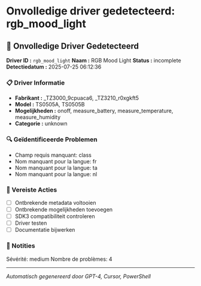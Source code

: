 # Onvolledige driver gedetecteerd: rgb_mood_light

## 🚨 Onvolledige Driver Gedetecteerd

**Driver ID :** `rgb_mood_light`
**Naam :** RGB Mood Light
**Status :** incomplete
**Detectiedatum :** 2025-07-25 06:12:36

### 📋 Driver Informatie
- **Fabrikant :** _TZ3000_9cpuaca6, _TZ3210_r0xgkft5
- **Model :** TS0505A, TS0505B
- **Mogelijkheden :** onoff, measure_battery, measure_temperature, measure_humidity
- **Categorie :** unknown

### 🔍 Geïdentificeerde Problemen
- Champ requis manquant: class
- Nom manquant pour la langue: fr
- Nom manquant pour la langue: ta
- Nom manquant pour la langue: nl

### 🎯 Vereiste Acties
- [ ] Ontbrekende metadata voltooien
- [ ] Ontbrekende mogelijkheden toevoegen
- [ ] SDK3 compatibiliteit controleren
- [ ] Driver testen
- [ ] Documentatie bijwerken

### 📝 Notities
Sévérité: medium
Nombre de problèmes: 4

---
*Automatisch gegenereerd door GPT-4, Cursor, PowerShell*

